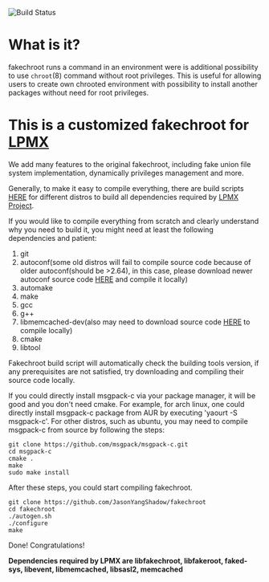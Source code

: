 ![Build Status](https://travis-ci.com/JasonYangShadow/fakechroot.svg?branch=master)
# What is it?

fakechroot runs a command in an environment were is additional possibility to
use `chroot`(8) command without root privileges.  This is useful for allowing
users to create own chrooted environment with possibility to install another
packages without need for root privileges.


# This is a customized fakechroot for [LPMX](https://github.com/jasonyangshadow/lpmx)

We add many features to the original fakechroot, including fake union file system implementation, dynamically privileges management and more. 

Generally, to make it easy to compile everything, there are build scripts [HERE](https://github.com/JasonYangShadow/fakechroot/tree/master/shellbuild) for different distros to build all dependencies required by [LPMX Project](https://github.com/jasonyangshadow/lpmx).

If you would like to compile everything from scratch and clearly understand why you need to build it, you might need at least the following dependencies and patient:

1. git
2. autoconf(some old distros will fail to compile source code because of older autoconf(should be >2.64), in this case, please download newer autoconf source code [HERE](https://ftp.gnu.org/gnu/autoconf/) and compile it locally)
3. automake
4. make
5. gcc
6. g++
7. libmemcached-dev(also may need to download source code [HERE](https://launchpad.net/libmemcached/+download) to compile locally)
8. cmake
9. libtool

Fakechroot build script will automatically check the building tools version, if any prerequisites are not satisfied, try downloading and compiling their source code locally.

If you could directly install msgpack-c via your package manager, it will be good and you don't need cmake. For example, for arch linux, one could directly install msgpack-c package from AUR by executing 'yaourt -S msgpack-c'. For other distros, such as ubuntu, you may need to compile msgpack-c from source by following the steps:

```
git clone https://github.com/msgpack/msgpack-c.git
cd msgpack-c
cmake .
make
sudo make install
```

After these steps, you could start compiling fakechroot.

```
git clone https://github.com/JasonYangShadow/fakechroot
cd fakechroot
./autogen.sh
./configure
make
```

Done! Congratulations!

**Dependencies required by LPMX are libfakechroot, libfakeroot, faked-sys, libevent, libmemcached, libsasl2, memcached**
